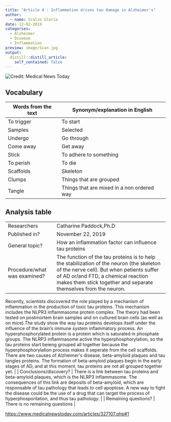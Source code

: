 ```yaml
---
title: "Article 4 : Inflammation drives tau damage in Alzheimer's"
author:
  - name: Scalzo Gloria
date: 12-02-2019
categories:
  - Alzheimer 
  - Disease
  - Inflammation
preview: image/Scan.jpg
output:
  distill::distill_article:
    self_contained: false
---
```




![ [Credit: Medical News Today ](https://www.medicalnewstoday.com/articles/327107.php#1) ](image/Scan.jpg)


## Vocabulary 

| Words from the text | Synonym/explanation in English |
| ------------------- | ------------------------------ |
| To trigger   | To start |
| Samples | Selected |
| Undergo | Go through |
| Come away | Get away | 
| Stick  | To adhere to something| 
| To perish | To die |
| Scaffolds | Skeleton | 
| Clumps |  Things that are grouped |
| Tangle | Things that are mixed in a non ordered way | 



## Analysis table 

|                              |                                                                     |
| ---------------------------- | ------------------------------------------------------------------- |
| Researchers                  | Catharine Paddock,Ph.D|
| Published in?                | November 22, 2019                                                       |
| General topic?               | How an inflammation factor can influence tau proteins |
| Procedure/what was examined? | The function of the tau proteins is to help the stabilization of the neuron (the skeleton of the nerve cell). But when petients suffer of AD or/and FTD, a chemical reaction makes them stick together and separate themselves from the neuron.
Recently, scientists discovered the role played by a mechanism of inflammation in the production of toxic tau proteins. This mechanism includes the NLPR3 inflammasome protein complex.
The theory had been tested on postmortem brain samples and on cultured brain cells (as well as on mice).The study show the way tau proteins develops itself under the influence of the brain’s immune system inflammatory process.
An hyperphosphorylated protein is a protein which is saturated in phosphate groups. The NLRP3 inflammasome active the hyperphosphorylation, so the tau proteins start beieng grouped all together because the hyperphosphorylation process makes it seperate from the cell scaffolds. There are two causes of Alzheimer's disease, beta-amyloid plaques and tau tangles proteins. The formation of beta-amyloid plaques begin in the early stages of AD, and at this moment, tau proteins are not all grouped together yet.  |
| Conclusions/discovery?       | There is a link between tau proteins and beta-amyloid plaques, which is the NLRP3 inflammasome. The consequences of this link are deposits of beta-amyloid, which are responsable of tau pathology that leads to cell apoptose. A new way to fight the disease could be the use of a drug that can target the process of hyperphosporilation, and thus tau pathology. |
| Remaining questions?         | There is no remaining questions |

<https://www.medicalnewstoday.com/articles/327107.php#1>


